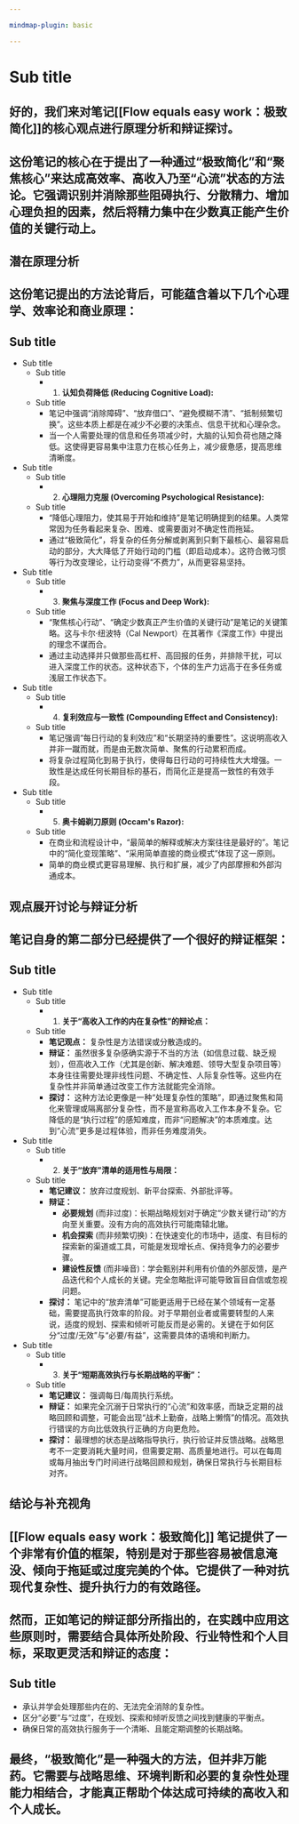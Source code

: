 ```yaml
---

mindmap-plugin: basic

---
```


# Sub title

## 好的，我们来对笔记[[Flow equals easy work：极致简化]]的核心观点进行原理分析和辩证探讨。

## 这份笔记的核心在于提出了一种通过“极致简化”和“聚焦核心”来达成高效率、高收入乃至“心流”状态的方法论。它强调识别并消除那些阻碍执行、分散精力、增加心理负担的因素，然后将精力集中在少数真正能产生价值的关键行动上。

## **潜在原理分析**

## 这份笔记提出的方法论背后，可能蕴含着以下几个心理学、效率论和商业原理：

## Sub title
- Sub title
	- Sub title
		- 1. **认知负荷降低 (Reducing Cognitive Load):**
	- Sub title
		- 笔记中强调“消除障碍”、“放弃借口”、“避免模糊不清”、“抵制频繁切换”。这些本质上都是在减少不必要的决策点、信息干扰和心理杂念。
		- 当一个人需要处理的信息和任务项减少时，大脑的认知负荷也随之降低。这使得更容易集中注意力在核心任务上，减少疲惫感，提高思维清晰度。
- Sub title
	- Sub title
		- 2. **心理阻力克服 (Overcoming Psychological Resistance):**
	- Sub title
		- “降低心理阻力，使其易于开始和维持”是笔记明确提到的结果。人类常常因为任务看起来复杂、困难、或需要面对不确定性而拖延。
		- 通过“极致简化”，将复杂的任务分解或剥离到只剩下最核心、最容易启动的部分，大大降低了开始行动的门槛（即启动成本）。这符合微习惯等行为改变理论，让行动变得“不费力”，从而更容易坚持。
- Sub title
	- Sub title
		- 3. **聚焦与深度工作 (Focus and Deep Work):**
	- Sub title
		- “聚焦核心行动”、“确定少数真正产生价值的关键行动”是笔记的关键策略。这与卡尔·纽波特（Cal Newport）在其著作《深度工作》中提出的理念不谋而合。
		- 通过主动选择并只做那些高杠杆、高回报的任务，并排除干扰，可以进入深度工作的状态。这种状态下，个体的生产力远高于在多任务或浅层工作状态下。
- Sub title
	- Sub title
		- 4. **复利效应与一致性 (Compounding Effect and Consistency):**
	- Sub title
		- 笔记强调“每日行动的复利效应”和“长期坚持的重要性”。这说明高收入并非一蹴而就，而是由无数次简单、聚焦的行动累积而成。
		- 将复杂过程简化到易于执行，使得每日行动的可持续性大大增强。一致性是达成任何长期目标的基石，而简化正是提高一致性的有效手段。
- Sub title
	- Sub title
		- 5. **奥卡姆剃刀原则 (Occam's Razor):**
	- Sub title
		- 在商业和流程设计中，“最简单的解释或解决方案往往是最好的”。笔记中的“简化变现策略”、“采用简单直接的商业模式”体现了这一原则。
		- 简单的商业模式更容易理解、执行和扩展，减少了内部摩擦和外部沟通成本。

## **观点展开讨论与辩证分析**

## 笔记自身的第二部分已经提供了一个很好的辩证框架：

## Sub title
- Sub title
	- Sub title
		- 1. **关于“高收入工作的内在复杂性”的辩论点：**
	- Sub title
		- **笔记观点：** 复杂性是方法错误或分散造成的。
		- **辩证：** 虽然很多复杂感确实源于不当的方法（如信息过载、缺乏规划），但高收入工作（尤其是创新、解决难题、领导大型复杂项目等）本身往往需要处理非线性问题、不确定性、人际复杂性等。这些内在复杂性并非简单通过改变工作方法就能完全消除。
		- **探讨：** 这种方法论更像是一种“处理复杂性的策略”，即通过聚焦和简化来管理或隔离部分复杂性，而不是宣称高收入工作本身不复杂。它降低的是“执行过程”的感知难度，而非“问题解决”的本质难度。达到“心流”更多是过程体验，而非任务难度消失。
- Sub title
	- Sub title
		- 2. **关于“放弃”清单的适用性与局限：**
	- Sub title
		- **笔记建议：** 放弃过度规划、新平台探索、外部批评等。
		- **辩证：**
			- **必要规划** (而非过度)：长期战略规划对于确定“少数关键行动”的方向至关重要。没有方向的高效执行可能南辕北辙。
			- **机会探索** (而非频繁切换)：在快速变化的市场中，适度、有目标的探索新的渠道或工具，可能是发现增长点、保持竞争力的必要步骤。
			- **建设性反馈** (而非噪音)：学会甄别并利用有价值的外部反馈，是产品迭代和个人成长的关键。完全忽略批评可能导致盲目自信或忽视问题。
		- **探讨：** 笔记中的“放弃清单”可能更适用于已经在某个领域有一定基础，需要提高执行效率的阶段。对于早期创业者或需要转型的人来说，适度的规划、探索和倾听可能反而是必需的。关键在于如何区分“过度/无效”与“必要/有益”，这需要具体的语境和判断力。
- Sub title
	- Sub title
		- 3. **关于“短期高效执行与长期战略的平衡”：**
	- Sub title
		- **笔记建议：** 强调每日/每周执行系统。
		- **辩证：** 如果完全沉溺于日常执行的“心流”和效率感，而缺乏定期的战略回顾和调整，可能会出现“战术上勤奋，战略上懒惰”的情况。高效执行错误的方向比低效执行正确的方向更危险。
		- **探讨：** 最理想的状态是战略指导执行，执行验证并反馈战略。战略思考不一定要消耗大量时间，但需要定期、高质量地进行。可以在每周或每月抽出专门时间进行战略回顾和规划，确保日常执行与长期目标对齐。

## **结论与补充视角**

## [[Flow equals easy work：极致简化]] 笔记提供了一个非常有价值的框架，特别是对于那些容易被信息淹没、倾向于拖延或过度完美的个体。它提供了一种对抗现代复杂性、提升执行力的有效路径。

## 然而，正如笔记的辩证部分所指出的，在实践中应用这些原则时，需要结合具体所处阶段、行业特性和个人目标，采取更灵活和辩证的态度：

## Sub title
- 承认并学会处理那些内在的、无法完全消除的复杂性。
- 区分“必要”与“过度”，在规划、探索和倾听反馈之间找到健康的平衡点。
- 确保日常的高效执行服务于一个清晰、且能定期调整的长期战略。

## 最终，“极致简化”是一种强大的方法，但并非万能药。它需要与战略思维、环境判断和必要的复杂性处理能力相结合，才能真正帮助个体达成可持续的高收入和个人成长。